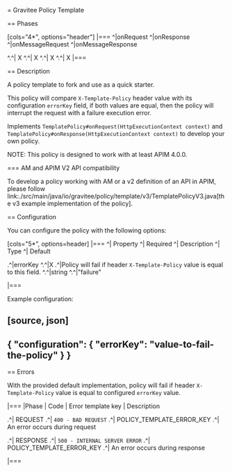 = Gravitee Policy Template

== Phases

[cols="4*", options="header"]
|===
^|onRequest
^|onResponse
^|onMessageRequest
^|onMessageResponse

^.^| X
^.^| X
^.^| X
^.^| X
|===

== Description

A policy template to fork and use as a quick starter.

This policy will compare `X-Template-Policy` header value with its configuration `errorKey` field, if both values are equal, then the policy will interrupt the request with a failure execution error.

Implements `TemplatePolicy#onRequest(HttpExecutionContext context)` and `TemplatePolicy#onResponse(HttpExecutionContext context)` to develop your own policy.

NOTE: This policy is designed to work with at least APIM 4.0.0.

=== AM and APIM V2 API compatibility

To develop a policy working with AM or a v2 definition of an API in APIM, please follow link:./src/main/java/io/gravitee/policy/template/v3/TemplatePolicyV3.java[the v3 example implementation of the policy].



== Configuration

You can configure the policy with the following options:

[cols="5*", options=header]
|===
^| Property
^| Required
^| Description
^| Type
^| Default

.^|errorKey
^.^|X
.^|Policy will fail if header `X-Template-Policy` value is equal to this field.
^.^|string
^.^|"failure"

|===

Example configuration:

[source, json]
----
{
    "configuration": {
        "errorKey": "value-to-fail-the-policy"
    }
}
----

== Errors

With the provided default implementation, policy will fail if header `X-Template-Policy` value is equal to configured `errorKey` value.

|===
|Phase | Code | Error template key | Description

.^| REQUEST
.^| ```400 - BAD REQUEST```
.^| POLICY_TEMPLATE_ERROR_KEY
.^| An error occurs during request

.^| RESPONSE
.^| ```500 - INTERNAL SERVER ERROR```
.^| POLICY_TEMPLATE_ERROR_KEY
.^| An error occurs during response

|===
